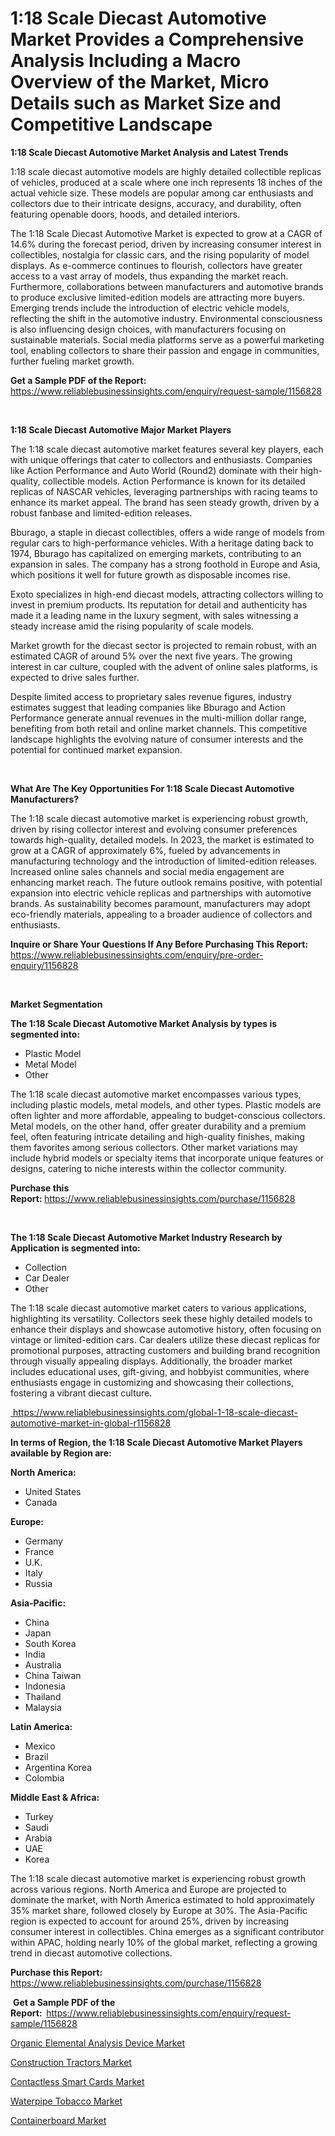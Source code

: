 <p><h1>1:18 Scale Diecast Automotive Market Provides a Comprehensive Analysis Including a Macro Overview of the Market, Micro Details such as Market Size and Competitive Landscape</h1></p><p><strong>1:18 Scale Diecast Automotive Market Analysis and Latest Trends</strong></p>
<p><p>1:18 scale diecast automotive models are highly detailed collectible replicas of vehicles, produced at a scale where one inch represents 18 inches of the actual vehicle size. These models are popular among car enthusiasts and collectors due to their intricate designs, accuracy, and durability, often featuring openable doors, hoods, and detailed interiors. </p><p>The 1:18 Scale Diecast Automotive Market is expected to grow at a CAGR of 14.6% during the forecast period, driven by increasing consumer interest in collectibles, nostalgia for classic cars, and the rising popularity of model displays. As e-commerce continues to flourish, collectors have greater access to a vast array of models, thus expanding the market reach. Furthermore, collaborations between manufacturers and automotive brands to produce exclusive limited-edition models are attracting more buyers. Emerging trends include the introduction of electric vehicle models, reflecting the shift in the automotive industry. Environmental consciousness is also influencing design choices, with manufacturers focusing on sustainable materials. Social media platforms serve as a powerful marketing tool, enabling collectors to share their passion and engage in communities, further fueling market growth.</p></p>
<p><strong>Get a Sample PDF of the Report:&nbsp;</strong> <a href="https://www.reliablebusinessinsights.com/enquiry/request-sample/1156828?utm_campaign=100&utm_medium=2&utm_source=Github&utm_content=ia&utm_term=26122024&utm_id=118-scale-diecast-automotive">https://www.reliablebusinessinsights.com/enquiry/request-sample/1156828</a></p>
<p>&nbsp;</p>
<p><strong>1:18 Scale Diecast Automotive Major Market Players</strong></p>
<p><p>The 1:18 scale diecast automotive market features several key players, each with unique offerings that cater to collectors and enthusiasts. Companies like Action Performance and Auto World (Round2) dominate with their high-quality, collectible models. Action Performance is known for its detailed replicas of NASCAR vehicles, leveraging partnerships with racing teams to enhance its market appeal. The brand has seen steady growth, driven by a robust fanbase and limited-edition releases.</p><p>Bburago, a staple in diecast collectibles, offers a wide range of models from regular cars to high-performance vehicles. With a heritage dating back to 1974, Bburago has capitalized on emerging markets, contributing to an expansion in sales. The company has a strong foothold in Europe and Asia, which positions it well for future growth as disposable incomes rise.</p><p>Exoto specializes in high-end diecast models, attracting collectors willing to invest in premium products. Its reputation for detail and authenticity has made it a leading name in the luxury segment, with sales witnessing a steady increase amid the rising popularity of scale models.</p><p>Market growth for the diecast sector is projected to remain robust, with an estimated CAGR of around 5% over the next five years. The growing interest in car culture, coupled with the advent of online sales platforms, is expected to drive sales further.</p><p>Despite limited access to proprietary sales revenue figures, industry estimates suggest that leading companies like Bburago and Action Performance generate annual revenues in the multi-million dollar range, benefiting from both retail and online market channels. This competitive landscape highlights the evolving nature of consumer interests and the potential for continued market expansion.</p></p>
<p>&nbsp;</p>
<p><strong>What Are The Key Opportunities For 1:18 Scale Diecast Automotive Manufacturers?</strong></p>
<p><p>The 1:18 scale diecast automotive market is experiencing robust growth, driven by rising collector interest and evolving consumer preferences towards high-quality, detailed models. In 2023, the market is estimated to grow at a CAGR of approximately 6%, fueled by advancements in manufacturing technology and the introduction of limited-edition releases. Increased online sales channels and social media engagement are enhancing market reach. The future outlook remains positive, with potential expansion into electric vehicle replicas and partnerships with automotive brands. As sustainability becomes paramount, manufacturers may adopt eco-friendly materials, appealing to a broader audience of collectors and enthusiasts.</p></p>
<p><strong>Inquire or Share Your Questions If Any Before Purchasing This Report:</strong> <a href="https://www.reliablebusinessinsights.com/enquiry/pre-order-enquiry/1156828?utm_campaign=100&utm_medium=2&utm_source=Github&utm_content=ia&utm_term=26122024&utm_id=118-scale-diecast-automotive">https://www.reliablebusinessinsights.com/enquiry/pre-order-enquiry/1156828</a></p>
<p>&nbsp;</p>
<p><strong>Market Segmentation</strong></p>
<p><strong>The 1:18 Scale Diecast Automotive Market Analysis by types is segmented into:</strong></p>
<p><ul><li>Plastic Model</li><li>Metal Model</li><li>Other</li></ul></p>
<p><p>The 1:18 scale diecast automotive market encompasses various types, including plastic models, metal models, and other types. Plastic models are often lighter and more affordable, appealing to budget-conscious collectors. Metal models, on the other hand, offer greater durability and a premium feel, often featuring intricate detailing and high-quality finishes, making them favorites among serious collectors. Other market variations may include hybrid models or specialty items that incorporate unique features or designs, catering to niche interests within the collector community.</p></p>
<p><strong>Purchase this Report:&nbsp;</strong><a href="https://www.reliablebusinessinsights.com/purchase/1156828?utm_campaign=100&utm_medium=2&utm_source=Github&utm_content=ia&utm_term=26122024&utm_id=118-scale-diecast-automotive">https://www.reliablebusinessinsights.com/purchase/1156828</a></p>
<p>&nbsp;</p>
<p><strong>The 1:18 Scale Diecast Automotive Market Industry Research by Application is segmented into:</strong></p>
<p><ul><li>Collection</li><li>Car Dealer</li><li>Other</li></ul></p>
<p><p>The 1:18 scale diecast automotive market caters to various applications, highlighting its versatility. Collectors seek these highly detailed models to enhance their displays and showcase automotive history, often focusing on vintage or limited-edition cars. Car dealers utilize these diecast replicas for promotional purposes, attracting customers and building brand recognition through visually appealing displays. Additionally, the broader market includes educational uses, gift-giving, and hobbyist communities, where enthusiasts engage in customizing and showcasing their collections, fostering a vibrant diecast culture.</p></p>
<p><a href="https://www.reliablebusinessinsights.com/global-1-18-scale-diecast-automotive-market-in-global-r1156828?utm_campaign=100&utm_medium=2&utm_source=Github&utm_content=ia&utm_term=26122024&utm_id=118-scale-diecast-automotive">&nbsp;https://www.reliablebusinessinsights.com/global-1-18-scale-diecast-automotive-market-in-global-r1156828</a></p>
<p><strong>In terms of Region, the 1:18 Scale Diecast Automotive Market Players available by Region are:</strong></p>
<p>
    <p> <strong> North America: </strong>
        <ul>
            <li>United States</li>
            <li>Canada</li>
        </ul>
        </p> 
    <p> <strong> Europe: </strong>
        <ul>
            <li>Germany</li>
            <li>France</li>
            <li>U.K.</li>
            <li>Italy</li>
            <li>Russia</li>
        </ul>
        </p> 
    <p> <strong> Asia-Pacific: </strong>
        <ul>
            <li>China</li>
            <li>Japan</li>
            <li>South Korea</li>
            <li>India</li>
            <li>Australia</li>
            <li>China Taiwan</li>
            <li>Indonesia</li>
            <li>Thailand</li>
            <li>Malaysia</li>
        </ul>
        </p> 
    <p> <strong> Latin America: </strong>
        <ul>
            <li>Mexico</li>
            <li>Brazil</li>
            <li>Argentina Korea</li>
            <li>Colombia</li>
        </ul>
        </p> 
    <p> <strong> Middle East & Africa: </strong>
        <ul>
            <li>Turkey</li>
            <li>Saudi</li>
            <li>Arabia</li>
            <li>UAE</li>
            <li>Korea</li>
        </ul>
    </p>
    </p>
<p><p>The 1:18 scale diecast automotive market is experiencing robust growth across various regions. North America and Europe are projected to dominate the market, with North America estimated to hold approximately 35% market share, followed closely by Europe at 30%. The Asia-Pacific region is expected to account for around 25%, driven by increasing consumer interest in collectibles. China emerges as a significant contributor within APAC, holding nearly 10% of the global market, reflecting a growing trend in diecast automotive collections.</p></p>
<p><strong>Purchase this Report: </strong><a href="https://www.reliablebusinessinsights.com/purchase/1156828?utm_campaign=100&utm_medium=2&utm_source=Github&utm_content=ia&utm_term=26122024&utm_id=118-scale-diecast-automotive">https://www.reliablebusinessinsights.com/purchase/1156828</a></p>
<p>&nbsp;<strong>Get a Sample PDF of the Report:&nbsp;&nbsp;</strong><a href="https://www.reliablebusinessinsights.com/enquiry/request-sample/1156828?utm_campaign=100&utm_medium=2&utm_source=Github&utm_content=ia&utm_term=26122024&utm_id=118-scale-diecast-automotive">https://www.reliablebusinessinsights.com/enquiry/request-sample/1156828</a></p>
<p><strong></strong></p>
<p><p><a href="https://github.com/stephaniwo144/Market-Research-Report-List-1/blob/main/organic-elemental-analysis-device-market.md?utm_campaign=100&utm_medium=2&utm_source=Github&utm_content=ia&utm_term=26122024&utm_id=118-scale-diecast-automotive">Organic Elemental Analysis Device Market</a></p><p><a href="https://www.linkedin.com/pulse/global-construction-tractors-market-future-trends-segment-analysis-trgje?utm_campaign=100&utm_medium=2&utm_source=Github&utm_content=ia&utm_term=26122024&utm_id=118-scale-diecast-automotive">Construction Tractors Market</a></p><p><a href="https://www.linkedin.com/pulse/f-my-mkt-intel-xkfif?utm_campaign=100&utm_medium=2&utm_source=Github&utm_content=ia&utm_term=26122024&utm_id=118-scale-diecast-automotive">Contactless Smart Cards Market</a></p><p><a href="https://github.com/tanekacalderon743/Market-Research-Report-List-1/blob/main/waterpipe-tobacco-market.md?utm_campaign=100&utm_medium=2&utm_source=Github&utm_content=ia&utm_term=26122024&utm_id=118-scale-diecast-automotive">Waterpipe Tobacco Market</a></p><p><a href="https://www.linkedin.com/pulse/comprehensive-analysis-containerboard-market-size-projected-growth-fgehe?utm_campaign=100&utm_medium=2&utm_source=Github&utm_content=ia&utm_term=26122024&utm_id=118-scale-diecast-automotive">Containerboard Market</a></p></p>